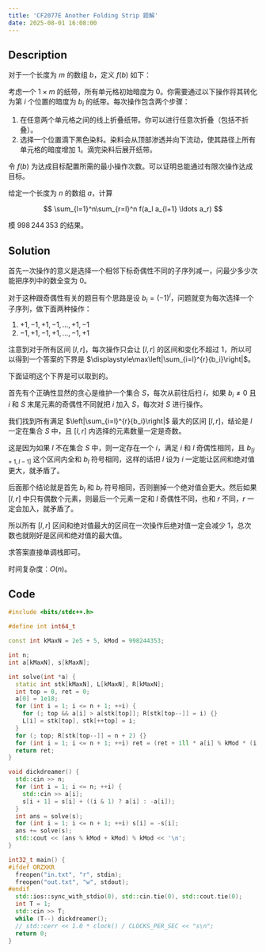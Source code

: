 ```yaml
---
title: 'CF2077E Another Folding Strip 题解'
date: 2025-08-01 16:08:00
---
```


## Description

对于一个长度为 $m$ 的数组 $b$，定义 $f(b)$ 如下：

考虑一个 $1 \times m$ 的纸带，所有单元格初始暗度为 $0$。你需要通过以下操作将其转化为第 $i$ 个位置的暗度为 $b_i$ 的纸带。每次操作包含两个步骤：

1. 在任意两个单元格之间的线上折叠纸带。你可以进行任意次折叠（包括不折叠）。
2. 选择一个位置滴下黑色染料。染料会从顶部渗透并向下流动，使其路径上所有单元格的暗度增加 $1$。滴完染料后展开纸带。

令 $f(b)$ 为达成目标配置所需的最小操作次数。可以证明总能通过有限次操作达成目标。

给定一个长度为 $n$ 的数组 $a$，计算

$$ \sum_{l=1}^n\sum_{r=l}^n f(a_l a_{l+1} \ldots a_r) $$

模 $998\,244\,353$ 的结果。

## Solution

首先一次操作的意义是选择一个相邻下标奇偶性不同的子序列减一，问最少多少次能把序列中的数全变为 $0$。

对于这种跟奇偶性有关的题目有个思路是设 $b_i=(-1)^i$，问题就变为每次选择一个子序列，做下面两种操作：

1. $+1,-1,+1,-1,\ldots,+1,-1$
2. $-1,+1,-1,+1,\ldots,-1,+1$

注意到对于所有区间 $[l,r]$，每次操作只会让 $[l,r]$ 的区间和变化不超过 $1$，所以可以得到一个答案的下界是 $\displaystyle\max\left|\sum_{i=l}^{r}{b_i}\right|$。

下面证明这个下界是可以取到的。

首先有个正确性显然的贪心是维护一个集合 $S$，每次从前往后扫 $i$，如果 $b_i\neq 0$ 且 $i$ 和 $S$ 末尾元素的奇偶性不同就把 $i$ 加入 $S$，每次对 $S$ 进行操作。

我们找到所有满足 $\left|\sum_{i=l}^{r}{b_i}\right|$ 最大的区间 $[l,r]$，结论是 $l$ 一定在集合 $S$ 中，且 $[l,r]$ 内选择的元素数量一定是奇数。

这是因为如果 $l$ 不在集合 $S$ 中，则一定存在一个 $i$，满足 $i$ 和 $l$ 奇偶性相同，且 $b_{[i+1,l-1]}$ 这个区间内全和 $b_l$ 符号相同，这样的话把 $l$ 设为 $i$ 一定能让区间和绝对值更大，就矛盾了。

后面那个结论就是首先 $b_l$ 和 $b_r$ 符号相同，否则删掉一个绝对值会更大。然后如果 $[l,r]$ 中只有偶数个元素，则最后一个元素一定和 $l$ 奇偶性不同，也和 $r$ 不同，$r$ 一定会加入，就矛盾了。

所以所有 $[l,r]$ 区间和绝对值最大的区间在一次操作后绝对值一定会减少 $1$，总次数也就刚好是区间和绝对值的最大值。

求答案直接单调栈即可。

时间复杂度：$O(n)$。

## Code

```cpp
#include <bits/stdc++.h>

#define int int64_t

const int kMaxN = 2e5 + 5, kMod = 998244353;

int n;
int a[kMaxN], s[kMaxN];

int solve(int *a) {
  static int stk[kMaxN], L[kMaxN], R[kMaxN];
  int top = 0, ret = 0;
  a[0] = 1e18;
  for (int i = 1; i <= n + 1; ++i) {
    for (; top && a[i] > a[stk[top]]; R[stk[top--]] = i) {}
    L[i] = stk[top], stk[++top] = i;
  }
  for (; top; R[stk[top--]] = n + 2) {}
  for (int i = 1; i <= n + 1; ++i) ret = (ret + 1ll * a[i] % kMod * (i - L[i]) % kMod * (R[i] - i) % kMod + kMod) % kMod;
  return ret;
}

void dickdreamer() {
  std::cin >> n;
  for (int i = 1; i <= n; ++i) {
    std::cin >> a[i];
    s[i + 1] = s[i] + ((i & 1) ? a[i] : -a[i]);
  }
  int ans = solve(s);
  for (int i = 1; i <= n + 1; ++i) s[i] = -s[i];
  ans += solve(s);
  std::cout << (ans % kMod + kMod) % kMod << '\n';
}

int32_t main() {
#ifdef ORZXKR
  freopen("in.txt", "r", stdin);
  freopen("out.txt", "w", stdout);
#endif
  std::ios::sync_with_stdio(0), std::cin.tie(0), std::cout.tie(0);
  int T = 1;
  std::cin >> T;
  while (T--) dickdreamer();
  // std::cerr << 1.0 * clock() / CLOCKS_PER_SEC << "s\n";
  return 0;
}
```